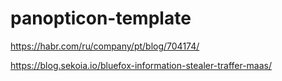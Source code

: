 # panopticon-template

https://habr.com/ru/company/pt/blog/704174/

https://blog.sekoia.io/bluefox-information-stealer-traffer-maas/
